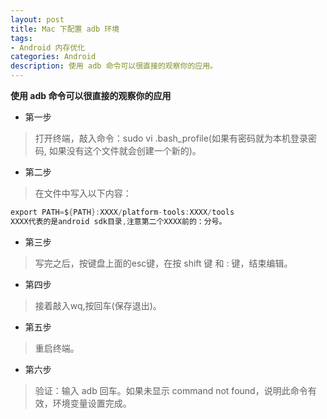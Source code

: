 ```yaml
---
layout: post
title: Mac 下配置 adb 环境
tags:
- Android 内存优化
categories: Android
description: 使用 adb 命令可以很直接的观察你的应用。
---
```


**使用 adb 命令可以很直接的观察你的应用**



- 第一步
>  打开终端，敲入命令：sudo vi .bash_profile(如果有密码就为本机登录密码, 如果没有这个文件就会创建一个新的)。

- 第二步
> 在文件中写入以下内容：
``` java
export PATH=${PATH}:XXXX/platform-tools:XXXX/tools
XXXX代表的是android sdk目录,注意第二个XXXX前的：分号。
```

- 第三步
> 写完之后，按键盘上面的esc键，在按 shift 键 和 : 键，结束编辑。

- 第四步
> 接着敲入wq,按回车(保存退出)。

- 第五步
> 重启终端。

- 第六步
>  验证：输入 adb 回车。如果未显示 command not found，说明此命令有效，环境变量设置完成。













